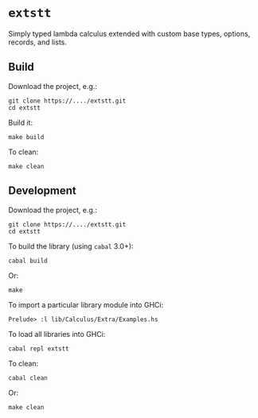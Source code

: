 # `extstt`

Simply typed lambda calculus extended with custom base types,
options, records, and lists.


## Build

Download the project, e.g.:

    git clone https://..../extstt.git
    cd extstt 

Build it:

    make build

To clean:

    make clean


## Development

Download the project, e.g.:

    git clone https://..../extstt.git
    cd extstt 

To build the library (using `cabal` 3.0+):

    cabal build

Or:

    make

To import a particular library module into GHCi:

    Prelude> :l lib/Calculus/Extra/Examples.hs

To load all libraries into GHCi:

    cabal repl extstt 

To clean:

    cabal clean

Or:

    make clean

